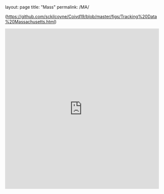 layout: page
title: "Mass"
permalink: /MA/

(https://github.com/sckilcoyne/Coivd19/blob/master/figs/Tracking%20Data%20Massachusetts.html)

<iframe id="igraph" scrolling="no" style="border:none;" seamless="seamless" src="https://github.com/sckilcoyne/Coivd19/blob/master/figs/Tracking%20Data%20Massachusetts.html" height="525" width="100%"></iframe>
